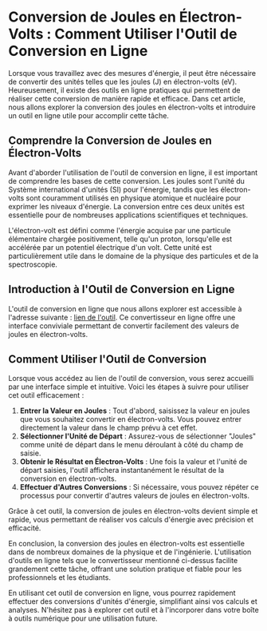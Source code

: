 Conversion de Joules en Électron-Volts : Comment Utiliser l'Outil de Conversion en Ligne
========================================================================================

Lorsque vous travaillez avec des mesures d'énergie, il peut être nécessaire de convertir des unités telles que les joules (J) en électron-volts (eV). Heureusement, il existe des outils en ligne pratiques qui permettent de réaliser cette conversion de manière rapide et efficace. Dans cet article, nous allons explorer la conversion des joules en électron-volts et introduire un outil en ligne utile pour accomplir cette tâche.

Comprendre la Conversion de Joules en Électron-Volts
----------------------------------------------------

Avant d'aborder l'utilisation de l'outil de conversion en ligne, il est important de comprendre les bases de cette conversion. Les joules sont l'unité du Système international d'unités (SI) pour l'énergie, tandis que les électron-volts sont couramment utilisés en physique atomique et nucléaire pour exprimer les niveaux d'énergie. La conversion entre ces deux unités est essentielle pour de nombreuses applications scientifiques et techniques.

L'électron-volt est défini comme l'énergie acquise par une particule élémentaire chargée positivement, telle qu'un proton, lorsqu'elle est accélérée par un potentiel électrique d'un volt. Cette unité est particulièrement utile dans le domaine de la physique des particules et de la spectroscopie.

Introduction à l'Outil de Conversion en Ligne
---------------------------------------------

L'outil de conversion en ligne que nous allons explorer est accessible à l'adresse suivante : [lien de l'outil](https://www.onlinecalculatorsfree.com/fr/convert/joules-to-electron-volts.html). Ce convertisseur en ligne offre une interface conviviale permettant de convertir facilement des valeurs de joules en électron-volts.

Comment Utiliser l'Outil de Conversion
--------------------------------------

Lorsque vous accédez au lien de l'outil de conversion, vous serez accueilli par une interface simple et intuitive. Voici les étapes à suivre pour utiliser cet outil efficacement :

1. **Entrer la Valeur en Joules** : Tout d'abord, saisissez la valeur en joules que vous souhaitez convertir en électron-volts. Vous pouvez entrer directement la valeur dans le champ prévu à cet effet.
2. **Sélectionner l'Unité de Départ** : Assurez-vous de sélectionner "Joules" comme unité de départ dans le menu déroulant à côté du champ de saisie.
3. **Obtenir le Résultat en Électron-Volts** : Une fois la valeur et l'unité de départ saisies, l'outil affichera instantanément le résultat de la conversion en électron-volts.
4. **Effectuer d'Autres Conversions** : Si nécessaire, vous pouvez répéter ce processus pour convertir d'autres valeurs de joules en électron-volts.

Grâce à cet outil, la conversion de joules en électron-volts devient simple et rapide, vous permettant de réaliser vos calculs d'énergie avec précision et efficacité.

En conclusion, la conversion des joules en électron-volts est essentielle dans de nombreux domaines de la physique et de l'ingénierie. L'utilisation d'outils en ligne tels que le convertisseur mentionné ci-dessus facilite grandement cette tâche, offrant une solution pratique et fiable pour les professionnels et les étudiants.

En utilisant cet outil de conversion en ligne, vous pourrez rapidement effectuer des conversions d'unités d'énergie, simplifiant ainsi vos calculs et analyses. N'hésitez pas à explorer cet outil et à l'incorporer dans votre boîte à outils numérique pour une utilisation future.